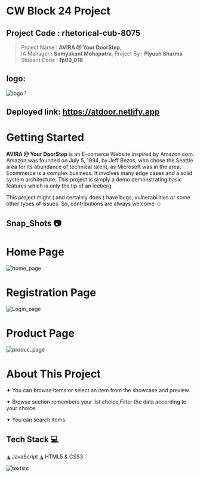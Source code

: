 # CW Block 24 Project 

## Project Code : rhetorical-cub-8075
> Project Name : **AVIRA @ Your DoorStep**,   
> IA Manager : **Somyakant Mohapatra**, 
> Project By : **Piyush Sharma**
> Student Code : **fp09_018**

## logo:
![logo 1](https://user-images.githubusercontent.com/118152296/228675298-09f8a4d1-e835-47cc-9e30-7f8c87ce8676.png)


## Deployed link: https://atdoor.netlify.app
# Getting Started
**AVIRA @ Your DoorStep** is an E-comerce Website inspired by Amazon.com.
Amazon was founded on July 5, 1994, by Jeff Bezos, who chose the Seattle area for its abundance of technical talent, as Microsoft was in the area.
Ecommerce is a complex business. It involves many edge cases and a solid system architecture. This project is simply a demo demonstrating basic features which is only the tip of an iceberg. 

This project might ( and certainly does ) have bugs, vulnerabilities or some other types of issues. So, contributions are always welcome ☺

## Snap_Shots 📷

# Home Page  
![home_page](https://user-images.githubusercontent.com/118152296/229314799-f561c7bf-d6ca-4a59-920f-1f0672c0f1e7.png)


# Registration Page

![Login_page](https://user-images.githubusercontent.com/118152296/229314900-f481cabf-1ab6-431f-8d18-30c59a4914ae.png)

# Product  Page
![produc_page](https://user-images.githubusercontent.com/118152296/229314980-d893dfb5-266c-45de-894e-019045b5821b.png)



# About This Project

✦ You can browse items or select an item from the showcase and preview.

✦ Browse section remembers your list choice,Filter the data according to your choice .

✦ You can search items.

## Tech Stack 💻
◮ JavaScript  ◮ HTML5 & CSS3

![textstc](https://user-images.githubusercontent.com/118152296/229315329-b122a329-bdae-4b4b-a778-93199ccec7c8.png)

